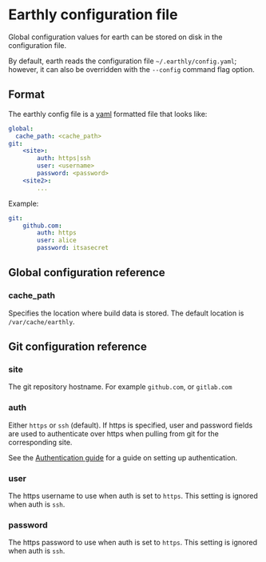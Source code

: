 # Earthly configuration file

Global configuration values for earth can be stored on disk in the configuration file.

By default, earth reads the configuration file `~/.earthly/config.yaml`; however, it can also be
overridden with the `--config` command flag option.

## Format

The earthly config file is a [yaml](https://yaml.org/) formatted file that looks like:

```yaml
global:
  cache_path: <cache_path>
git:
    <site>:
        auth: https|ssh
        user: <username>
        password: <password>
    <site2>:
        ...
```

Example:

```yaml
git:
    github.com:
        auth: https
        user: alice
        password: itsasecret
```

## Global configuration reference

### cache_path

Specifies the location where build data is stored. The default location is `/var/cache/earthly`.

## Git configuration reference

### site

The git repository hostname. For example `github.com`, or `gitlab.com`

### auth

Either `https` or `ssh` (default). If https is specified, user and password fields are used
to authenticate over https when pulling from git for the corresponding site.

See the [Authentication guide](../guides/auth.md) for a guide on setting up authentication.

### user

The https username to use when auth is set to `https`. This setting is ignored when auth is `ssh`.

### password

The https password to use when auth is set to `https`. This setting is ignored when auth is `ssh`.

